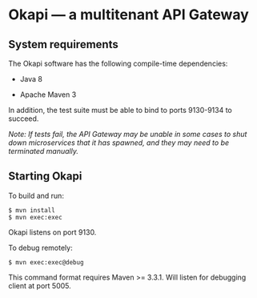 

Okapi — a multitenant API Gateway
=================================


System requirements
-------------------

The Okapi software has the following compile-time dependencies:

* Java 8

* Apache Maven 3

In addition, the test suite must be able to bind to ports 9130-9134 to succeed.

*Note: If tests fail, the API Gateway may be unable in some cases to shut down
microservices that it has spawned, and they may need to be terminated
manually.*


Starting Okapi
--------------

To build and run:

    $ mvn install
    $ mvn exec:exec

Okapi listens on port 9130.

To debug remotely:

    $ mvn exec:exec@debug

This command format requires Maven >= 3.3.1. Will listen for debugging client at port 5005.
